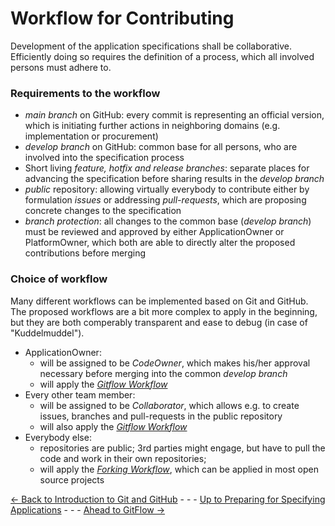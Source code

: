 # Workflow for Contributing

Development of the application specifications shall be collaborative.  
Efficiently doing so requires the definition of a process, which all involved persons must adhere to.

### Requirements to the workflow

* _main branch_ on GitHub: every commit is representing an official version, which is initiating further actions in neighboring domains (e.g. implementation or procurement)
* _develop branch_ on GitHub: common base for all persons, who are involved into the specification process
* Short living _feature, hotfix and release branches_: separate places for advancing the specification before sharing results in the _develop branch_
* _public_ repository: allowing virtually everybody to contribute either by formulation _issues_ or addressing _pull-requests_, which are proposing concrete changes to the specification
* _branch protection_: all changes to the common base (_develop branch_) must be reviewed and approved by either ApplicationOwner or PlatformOwner, which both are able to directly alter the proposed contributions before merging

### Choice of workflow

Many different workflows can be implemented based on Git and GitHub.  
The proposed workflows are a bit more complex to apply in the beginning, but they are both comperably transparent and ease to debug (in case of "Kuddelmuddel").  
* ApplicationOwner: 
  * will be assigned to be _CodeOwner_, which makes his/her approval necessary before merging into the common _develop branch_
  * will apply the [_Gitflow Workflow_](../GitFlowWorkflow/GitFlowWorkflow.md)
* Every other team member:
  * will be assigned to be _Collaborator_, which allows e.g. to create issues, branches and pull-requests in the public repository
  * will also apply the [_Gitflow Workflow_](../GitFlowWorkflow/GitFlowWorkflow.md)
* Everybody else:
  * repositories are public; 3rd parties might engage, but have to pull the code and work in their own repositories;
  * will apply the [_Forking Workflow_](../ForkingWorkflow/ForkingWorkflow.md), which can be applied in most open source projects

[<- Back to Introduction to Git and GitHub](../Introduction2Git/Introduction2Git.md) - - - [Up to Preparing for Specifying Applications](../PreparingSpecifying.md) - - - [Ahead to GitFlow ->](../GitFlowWorkflow/GitFlowWorkflow.md)
